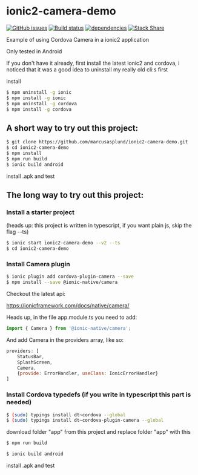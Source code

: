 # ionic2-camera-demo

[![GitHub issues](https://img.shields.io/github/issues/marcusasplund/ionic2-camera-demo.svg)](https://github.com/marcusasplund/ionic2-camera-demo/issues)
[![Build status](https://travis-ci.org/marcusasplund/ionic2-camera-demo.svg?branch=master)](https://travis-ci.org/marcusasplund/ionic2-camera-demo)
[![dependencies](https://david-dm.org/marcusasplund/ionic2-camera-demo.svg)](https://david-dm.org/marcusasplund/ionic2-camera-demo)
[![Stack Share](http://img.shields.io/badge/tech-stack-0690fa.svg?style=flat)](http://stackshare.io/marcusasplund/ionic2-camera-demo)

Example of using Cordova Camera in a ionic2 application

Only tested in Android

If you don't have it already, first install the latest ionic2 and cordova, i noticed that it was a good idea to uninstall my really old cli:s first

install
```bash
$ npm uninstall -g ionic
$ npm install -g ionic
$ npm uninstall -g cordova
$ npm install -g cordova
```
## A short way to try out this project:
```bash
$ git clone https://github.com/marcusasplund/ionic2-camera-demo.git
$ cd ionic2-camera-demo
$ npm install
$ npm run build 
$ ionic build android
```
install .apk and test

## The long way to try out this project:

### Install a starter project
(heads up: this project is written in typescript, if you want plain js, skip the flag --ts)

```bash
$ ionic start ionic2-camera-demo --v2 --ts
$ cd ionic2-camera-demo
```
### Install Camera plugin
```bash
$ ionic plugin add cordova-plugin-camera --save
$ npm install --save @ionic-native/camera
```
Checkout the latest api:

https://ionicframework.com/docs/native/camera/

Heads up, in the file app.module.ts you need to add:
```js
import { Camera } from '@ionic-native/camera';
```
And add Camera in the providers array, like so:
```js
providers: [
    StatusBar,
    SplashScreen,
    Camera,
    {provide: ErrorHandler, useClass: IonicErrorHandler}
]
```  

### Install Cordova typedefs (if you write in typescript this part is needed)
```bash
$ (sudo) typings install dt~cordova --global
$ (sudo) typings install dt~cordova-plugin-camera --global
```
download folder "app" from this project and replace folder "app" with this 
```bash
$ npm run build

$ ionic build android
```
install .apk and test


